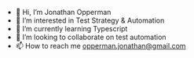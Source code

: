 - 👋 Hi, I’m Jonathan Opperman
- 👀 I’m interested in Test Strategy & Automation
- 🌱 I’m currently learning Typescript
- 💞️ I’m looking to collaborate on test automation
- 📫 How to reach me opperman.jonathan@gmail.com

<!---
jcopperman/jcopperman is a ✨ special ✨ repository because its `README.md` (this file) appears on your GitHub profile.
You can click the Preview link to take a look at your changes.
--->
